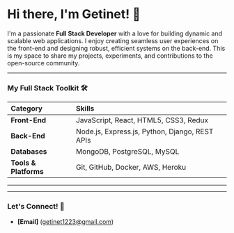 # Hi there, I'm Getinet! 👋

I'm a passionate **Full Stack Developer** with a love for building dynamic and scalable web applications. I enjoy creating seamless user experiences on the front-end and designing robust, efficient systems on the back-end. This is my space to share my projects, experiments, and contributions to the open-source community.

---

### My Full Stack Toolkit 🛠️

| Category | Skills |
| :--- | :--- |
| **Front-End** | JavaScript, React, HTML5, CSS3, Redux |
| **Back-End** | Node.js, Express.js, Python, Django, REST APIs |
| **Databases** | MongoDB, PostgreSQL, MySQL |
| **Tools & Platforms**| Git, GitHub, Docker, AWS, Heroku |

---
---

### Let's Connect! 🤝
- **[Email]** (getinet1223@gmail.com)
